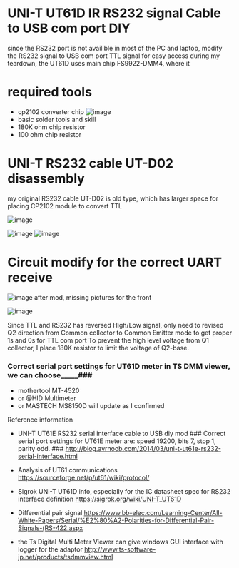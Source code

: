 # UNI-T UT61D IR RS232 signal Cable to USB com port DIY
since the RS232 port is not availible in most of the PC and laptop, modify the RS232 signal to USB com port TTL signal for easy access
during my teardown, the UT61D uses main chip FS9922-DMM4, where it 
# required tools #
- cp2102 converter chip
  ![image](https://github.com/WASmars/UNI-T_UT61D_RS232toUSB_port/assets/54877239/ae2ab262-d15f-438e-96da-5a7eb8f8ccf8)
- basic solder tools and skill
- 180K ohm chip resistor
- 100 ohm chip resistor
  

# UNI-T RS232 cable UT-D02 disassembly
my original RS232 cable UT-D02 is old type, which has larger space for placing CP2102 module to convert TTL

![image](https://github.com/WASmars/UNI-T_UT61D_RS232toUSB_port/assets/54877239/bec2b783-43ce-4f96-8b9f-f34582ea171d)

![image](https://github.com/WASmars/UNI-T_UT61D_RS232toUSB_port/assets/54877239/438648f9-30af-4f00-8b99-5a89aaa1bb4d)
![image](https://github.com/WASmars/UNI-T_UT61D_RS232toUSB_port/assets/54877239/e403065a-f597-41c3-a0c6-8a7163404fe1)

# Circuit modify for the correct UART receive
![image](https://github.com/WASmars/UNI-T_UT61D_RS232toUSB_port/assets/54877239/60f3caae-0aae-49c7-af6a-c7ef9549dcb6)
after mod, missing pictures for the front

![image](https://github.com/WASmars/UNI-T_UT61D_RS232toUSB_port/assets/54877239/55bbb4a2-dd5d-484a-8948-e002b3fa6bbc)

Since TTL and RS232 has reversed High/Low signal, only need to revised Q2 direction from Common collector to Common Emitter mode to get proper 1s and 0s for TTL com port
To prevent the high level voltage from Q1 collector, I place 180K resistor to limit the voltage of Q2-base.
### Correct serial port settings for UT61D meter in TS DMM viewer, we can choose_____###
- mothertool MT-4520
- or @HID Multimeter
- or MASTECH MS8150D
will update as I confirmed


Reference information
- UNI-T UT61E RS232 serial interface cable to USB diy mod ### Correct serial port settings for UT61E meter are: speed 19200, bits 7, stop 1, parity odd. ###
http://blog.avrnoob.com/2014/03/uni-t-ut61e-rs232-serial-interface.html
- Analysis of UT61 communications
https://sourceforge.net/p/ut61/wiki/protocol/
- Sigrok UNI-T UT61D info, especially for the  IC datasheet spec for RS232 interface definition
https://sigrok.org/wiki/UNI-T_UT61D
-  Differential pair signal
https://www.bb-elec.com/Learning-Center/All-White-Papers/Serial/%E2%80%A2-Polarities-for-Differential-Pair-Signals-(RS-422.aspx


- the Ts Digital Multi Meter Viewer can give windows GUI interface with logger for the adaptor http://www.ts-software-jp.net/products/tsdmmview.html

